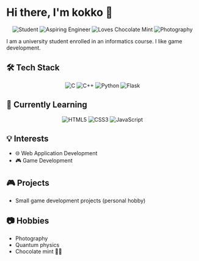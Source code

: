 # Hi there, I'm kokko 👋

<p align="center">
  <img src="https://img.shields.io/badge/Student-Computer%20Science-blue" alt="Student"/>
  <img src="https://img.shields.io/badge/Aspiring-Engineer-orange" alt="Aspiring Engineer"/>
  <img src="https://img.shields.io/badge/Loves-Chocolate%20Mint-brightgreen" alt="Loves Chocolate Mint"/>
  <img src="https://img.shields.io/badge/Hobby-Photography-yellow" alt="Photography"/>
</p>

I am a university student enrolled in an informatics course. I like game development.

## 🛠️ Tech Stack

<p align="center">
  <img src="https://img.shields.io/badge/C-00599C?style=for-the-badge&logo=c&logoColor=white" alt="C"/>
  <img src="https://img.shields.io/badge/C%2B%2B-00599C?style=for-the-badge&logo=c%2B%2B&logoColor=white" alt="C++"/>
  <img src="https://img.shields.io/badge/Python-3776AB?style=for-the-badge&logo=python&logoColor=white" alt="Python"/>
  <img src="https://img.shields.io/badge/Flask-000000?style=for-the-badge&logo=flask&logoColor=white" alt="Flask"/>
</p>

## 🌱 Currently Learning

<p align="center">
  <img src="https://img.shields.io/badge/HTML5-E34F26?style=for-the-badge&logo=html5&logoColor=white" alt="HTML5"/>
  <img src="https://img.shields.io/badge/CSS3-1572B6?style=for-the-badge&logo=css3&logoColor=white" alt="CSS3"/>
  <img src="https://img.shields.io/badge/JavaScript-F7DF1E?style=for-the-badge&logo=javascript&logoColor=black" alt="JavaScript"/>
</p>

## 💡 Interests

- 🌐 Web Application Development
- 🎮 Game Development

## 🎮 Projects

- Small game development projects (personal hobby)

## 📷 Hobbies

- Photography
- Quantum physics
- Chocolate mint 🍫🌿

<!--
**kokko-my/kokko-my** is a ✨ _special_ ✨ repository because its `README.md` (this file) appears on your GitHub profile.

Here are some ideas to get you started:

- 🔭 I’m currently working on ...
- 🌱 I’m currently learning ...
- 👯 I’m looking to collaborate on ...
- 🤔 I’m looking for help with ...
- 💬 Ask me about ...
- 📫 How to reach me: ...
- 😄 Pronouns: ...
- ⚡ Fun fact: ...
-->
